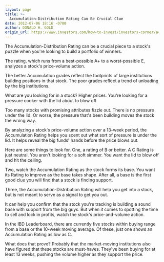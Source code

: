 ```yaml
---
layout: page
title: >-
  Accumulation-Distribution Rating Can Be Crucial Clue
date: 2012-07-06 18:16 -0700
author: DONALD H. GOLD
origin_url: https://www.investors.com/how-to-invest/investors-corner/accumulationdistribution-rating-can-be-crucial-clue/
---
```


The Accumulation-Distribution Rating can be a crucial piece to a stock's puzzle when you're looking to build a portfolio of winners.

The rating, which runs from a best-possible A+ to a worst-possible E, analyzes a stock's price-volume action.

The better Accumulation grades reflect the footprints of large institutions building positions in that stock. The poor grades reflect a trend of unloading by the big institutions.

What are you looking for in a stock? Higher prices. You're looking for a pressure cooker with the lid about to blow off.

Too many stocks with promising attributes fizzle out. There is no pressure under the lid. Or worse, the pressure that's been building moves the stock the wrong way.

By analyzing a stock's price-volume action over a 13-week period, the Accumulation Rating helps you scent out what sort of pressure is under the lid. It helps reveal the big funds' hands before the price blows out.

Here are some things to look for. One, a rating of B or better. A C Rating is just neutral. You aren't looking for a soft simmer. You want the lid to blow off and hit the ceiling.

Two, watch the Accumulation Rating as the stock forms its base. You want its Rating to improve as the base takes shape. After all, a base is the first good clue you will find that a stock is finding support.

Three, the Accumulation-Distribution Rating will help you get into a stock, but is not meant to serve as a signal to get you out.

It can help you confirm that the stock you're tracking is building a sound base with support from the big guys. But when it comes to spotting the time to sell and lock in profits, watch the stock's price-and-volume action.

In the IBD Leaderboard, there are currently five stocks within buying range from a base or the 10-week moving average. Of these, just one shows an Accumulation Rating as low as C.

What does that prove? Probably that the market-moving institutions also have figured that these stocks are must-haves. They've been buying for at least 13 weeks, pushing the volume higher as they support the price.
